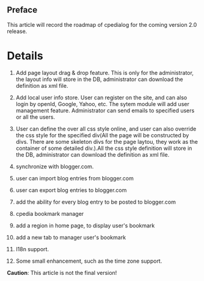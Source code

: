 ## Preface ##

This article will record the roadmap of cpedialog for the coming version 2.0 release.


# Details #

1. Add page layout drag & drop feature. This is only for the administrator, the layout info will store in the DB, administrator can download the definition as xml file.

2. Add local user info store. User can register on the site, and can also login by openId, Google, Yahoo, etc. The sytem module will add user management feature. Administrator can send emails to specified users or all the users.

3. User can define the over all css style online, and user can also override the css style for the specified div(All the page will be constructed by divs. There are some skeleton divs for the page laytou, they work as the container of some detailed div.).All the css style definition will store in the DB, administrator can download the definition as xml file.

4. synchronize with blogger.com.
  1. user can import blog entries from blogger.com
  1. user can export blog entries to blogger.com
  1. add the ability for every blog entry to be posted to blogger.com
5. cpedia bookmark manager
  1. add a region in home page, to display user's bookmark
  1. add a new tab to manager user's bookmark
6. I18n support.

7. Some small enhancement, such as the time zone support.


**Caution**: This article is not the final version!